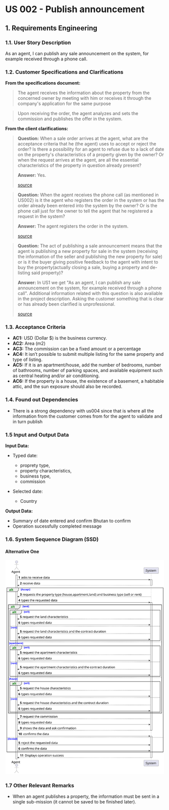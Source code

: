 # US 002 - Publish announcement 

## 1. Requirements Engineering


### 1.1. User Story Description

As an agent, I can publish any sale announcement on the system, for example received through a phone call.

### 1.2. Customer Specifications and Clarifications 


**From the specifications document:**

>	The agent receives the information about the property from the concerned owner by meeting with him or receives it through the company's application for the same purpose

>	Upon receiving the order, the agent analyzes and sets the commission and publishes the offer in the system.



**From the client clarifications:**

> **Question:** When a sale order arrives at the agent, what are the acceptance criteria that he (the agent) uses to accept or reject the order? Is there a possibility for an agent to refuse due to a lack of date on the property's characteristics of a property given by the owner? Or when the request arrives at the agent, are all the essential characteristics of the property in question already present?
>
> **Answer:** Yes.
>
> [source](https://moodle.isep.ipp.pt/mod/forum/discuss.php?d=22039)

> **Question:** When the agent receives the phone call (as mentioned in US002) is it the agent who registers the order in the system or has the order already been entered into the system by the owner? Or is the phone call just for the owner to tell the agent that he registered a request in the system?
>  
> **Answer:** The agent registers the order in the system.
>
> [source](https://moodle.isep.ipp.pt/mod/forum/discuss.php?d=22216#p28074)

> **Question:** The act of publishing a sale announcement means that the agent is publishing a new property for sale in the system (receiving the information of the seller and publishing the new property for sale) or is it the buyer giving positive feedback to the agent with intent to buy the property(actually closing a sale, buying a property and de-listing said property)?
>
> **Answer:** In US1 we get "As an agent, I can publish any sale announcement on the system, for example received through a phone call". Additional information related with this question is also avaliable in the project description. Asking the customer something that is clear or has already been clarified is unprofessional.
>
> [source](https://moodle.isep.ipp.pt/mod/forum/discuss.php?d=21974#p27745)

### 1.3. Acceptance Criteria


* **AC1:** USD (Dollar $) is the business currency.
* **AC2:** Area (m2)
* **AC3:** The commission can be a fixed amount or a percentage
* **AC4:** It isn’t possible to submit multiple listing for the same property and type of listing.
* **AC5:** If it is an apartment/house, add the number of bedrooms, number of bathrooms, number of parking spaces, and available equipment such as central heating and/or air conditioning.
* **AC6:** If the property is a house, the existence of a basement, a habitable attic, and the sun exposure should also be recorded.


### 1.4. Found out Dependencies

* There is a strong dependency with us004 since that is where all the information from the customer comes from for the agent to validate and in turn publish


### 1.5 Input and Output Data

**Input Data:**

* Typed date:
	* proprety type,
	* property characteristics,
    * business type,
    * commission

* Selected date:
	* Country

**Output Data:**

* Summary of date entered and confirm Bhutan to confirm
* Operation sucessfully completed message

### 1.6. System Sequence Diagram (SSD)

#### Alternative One

![System Sequence Diagram - Alternative One](svg/us002-system-sequence-diagram-alternative-one.svg)

### 1.7 Other Relevant Remarks

* When an agent publishes a property, the information must be sent in a single sub-mission (it cannot be saved to be finished later).